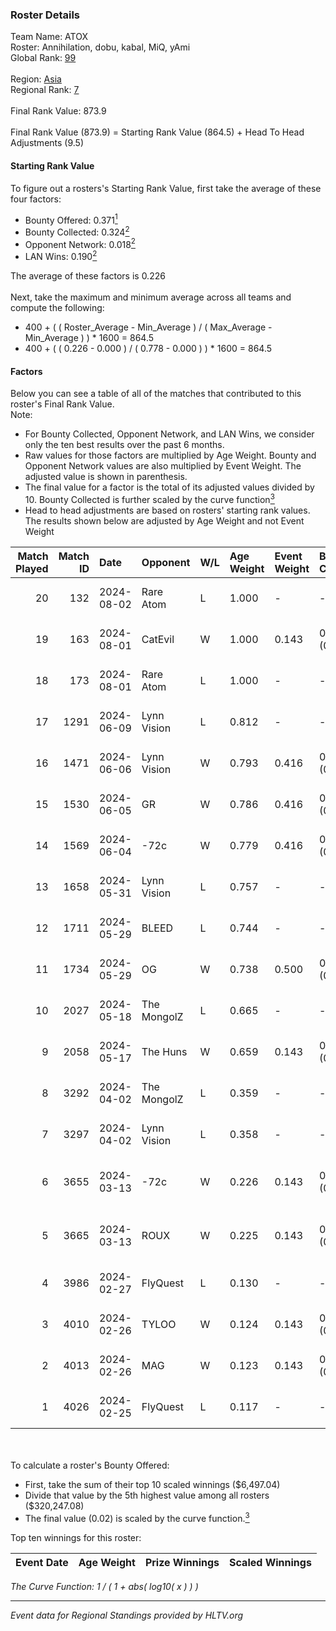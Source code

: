### Roster Details<br />
Team Name: ATOX<br />
Roster: Annihilation, dobu, kabal, MiQ, yAmi<br />
Global Rank: [99](../standings_global.md)<br />
<br />
Region: [Asia]( ../standings_asia.md)<br />
Regional Rank: [7]( ../standings_asia.md)<br />
<br />
Final Rank Value:  873.9<br />
<br />
Final Rank Value (873.9) = Starting Rank Value (864.5) + Head To Head Adjustments (9.5)<br />

#### Starting Rank Value<br />
To figure out a rosters's Starting Rank Value, first take the average of these four factors:<br />
- Bounty Offered: 0.371[<sup>1</sup>](#table2)
- Bounty Collected: 0.324[<sup>2</sup>](#table1)
- Opponent Network: 0.018[<sup>2</sup>](#table1)
- LAN Wins: 0.190[<sup>2</sup>](#table1)

The average of these factors is 0.226<br />
<br />
Next, take the maximum and minimum average across all teams and compute the following:<br />
- 400 + ( ( Roster_Average - Min_Average ) / ( Max_Average - Min_Average ) ) * 1600 = 864.5
- 400 + ( ( 0.226 - 0.000 ) / ( 0.778 - 0.000 ) ) * 1600 = 864.5


#### Factors<br />
Below you can see a table of all of the matches that contributed to this roster's Final Rank Value.<br />
Note:<br />

- For Bounty Collected, Opponent Network, and LAN Wins, we consider only the ten best results over the past 6 months.
- Raw values for those factors are multiplied by Age Weight. Bounty and Opponent Network values are also multiplied by Event Weight. The adjusted value is shown in parenthesis.
- The final value for a factor is the total of its adjusted values divided by 10. Bounty Collected is further scaled by the curve function[<sup>3</sup>](#curveFunction)
- Head to head adjustments are based on rosters' starting rank values. The results shown below are adjusted by Age Weight and not Event Weight
<span id="table1"></span><br />


| Match Played | Match ID | Date       | Opponent    | W/L | Age Weight | Event Weight | Bounty Collected | Opponent Network | LAN Wins  | H2H Adj. | Roster                                |
| -: | -: | :- | :- | :- | :- | :- | :- | :- | :- | -: | :- |
|           20 |      132 | 2024-08-02 | Rare Atom   | L   | 1.000      | -            | -                | -                | -         |   -13.73 | Annihilation, dobu, kabal, MiQ, yAmi  |
|           19 |      163 | 2024-08-01 | CatEvil     | W   | 1.000      | 0.143        | 0.000 (0.000)    | 0.231 (0.033)    | 0 (0.000) |     6.67 | Annihilation, dobu, kabal, MiQ, yAmi  |
|           18 |      173 | 2024-08-01 | Rare Atom   | L   | 1.000      | -            | -                | -                | -         |   -14.08 | Annihilation, dobu, kabal, MiQ, yAmi  |
|           17 |     1291 | 2024-06-09 | Lynn Vision | L   | 0.812      | -            | -                | -                | -         |    -7.33 | Annihilation, dobu, kabal, MiQ, Zesta |
|           16 |     1471 | 2024-06-06 | Lynn Vision | W   | 0.793      | 0.416        | 0.086 (0.028)    | 0.182 (0.060)    | 0 (0.000) |    17.98 | Annihilation, dobu, kabal, MiQ, Zesta |
|           15 |     1530 | 2024-06-05 | GR          | W   | 0.786      | 0.416        | 0.008 (0.003)    | 0.072 (0.024)    | 0 (0.000) |     5.80 | Annihilation, dobu, kabal, MiQ, Zesta |
|           14 |     1569 | 2024-06-04 | -72c        | W   | 0.779      | 0.416        | 0.003 (0.001)    | 0.038 (0.012)    | 0 (0.000) |     5.33 | Annihilation, dobu, kabal, MiQ, Zesta |
|           13 |     1658 | 2024-05-31 | Lynn Vision | L   | 0.757      | -            | -                | -                | -         |    -6.44 | Annihilation, dobu, kabal, MiQ, Zesta |
|           12 |     1711 | 2024-05-29 | BLEED       | L   | 0.744      | -            | -                | -                | -         |    -1.42 | Annihilation, dobu, kabal, MiQ, Zesta |
|           11 |     1734 | 2024-05-29 | OG          | W   | 0.738      | 0.500        | 0.137 (0.050)    | 0.120 (0.044)    | 1 (0.738) |    16.70 | Annihilation, dobu, kabal, MiQ, Zesta |
|           10 |     2027 | 2024-05-18 | The MongolZ | L   | 0.665      | -            | -                | -                | -         |    -0.07 | Annihilation, dobu, kabal, MiQ, Zesta |
|            9 |     2058 | 2024-05-17 | The Huns    | W   | 0.659      | 0.143        | 0.000 (0.000)    | 0.002 (0.000)    | 1 (0.659) |     1.36 | Annihilation, dobu, kabal, MiQ, Zesta |
|            8 |     3292 | 2024-04-02 | The MongolZ | L   | 0.359      | -            | -                | -                | -         |    -0.03 | Annihilation, dobu, kabal, MiQ, Zesta |
|            7 |     3297 | 2024-04-02 | Lynn Vision | L   | 0.358      | -            | -                | -                | -         |    -2.82 | Annihilation, dobu, kabal, MiQ, Zesta |
|            6 |     3655 | 2024-03-13 | -72c        | W   | 0.226      | 0.143        | 0.000 (0.000)    | 0.009 (0.000)    | 0 (0.000) |     0.50 | dobu, FlyNN, kabal, MiQ, Zesta        |
|            5 |     3665 | 2024-03-13 | ROUX        | W   | 0.225      | 0.143        | 0.000 (0.000)    | 0.000 (0.000)    | 0 (0.000) |     0.49 | dobu, FlyNN, kabal, MiQ, Zesta        |
|            4 |     3986 | 2024-02-27 | FlyQuest    | L   | 0.130      | -            | -                | -                | -         |    -0.69 | AccuracyTG, dobu, kabal, MiQ, Zesta   |
|            3 |     4010 | 2024-02-26 | TYLOO       | W   | 0.124      | 0.143        | 0.019 (0.000)    | 0.086 (0.002)    | 1 (0.124) |     1.42 | AccuracyTG, dobu, kabal, MiQ, Zesta   |
|            2 |     4013 | 2024-02-26 | MAG         | W   | 0.123      | 0.143        | 0.000 (0.000)    | 0.005 (0.000)    | 1 (0.123) |     0.41 | AccuracyTG, dobu, kabal, MiQ, Zesta   |
|            1 |     4026 | 2024-02-25 | FlyQuest    | L   | 0.117      | -            | -                | -                | -         |    -0.61 | AccuracyTG, dobu, kabal, MiQ, Zesta   |

<br />
<span id="table2"></span><br />
To calculate a roster's Bounty Offered:<br />

- First, take the sum of their top 10 scaled winnings ($6,497.04)
- Divide that value by the 5th highest value among all rosters ($320,247.08)
- The final value (0.02) is scaled by the curve function.[<sup>3</sup>](#curveFunction)

Top ten winnings for this roster:<br />

| Event Date | Age Weight | Prize Winnings | Scaled Winnings |
| :- | -: | :- | :- |


<span id="curveFunction"></span>_The Curve Function: 1 / ( 1 + abs( log10( x ) ) )_<br />

---
_Event data for Regional Standings provided by HLTV.org_<br />
